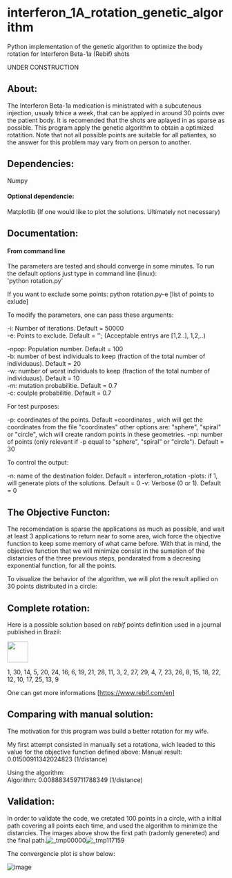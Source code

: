 # interferon_1A_rotation_genetic_algorithm
Python implementation of the genetic algorithm to optimize the body rotation for Interferon Beta-1a (Rebif) shots

UNDER CONSTRUCTION

## About:
The Interferon Beta-1a medication is ministrated with a subcutenous injection, usualy trhice a week, that can be applyed in around 30 points over the patient body. It is recomended that the shots are aplayed in as sparse as possible. This program apply the genetic algorithm to obtain a optimized rotatition. Note that not all possible points are suitable for all patiantes, so the answer for this problem may vary from on person to another.

## Dependencies:

Numpy

#### Optional dependencie:

Matplotlib (If one would like to plot the solutions. Ultimately not necessary)

## Documentation:

#### From command line

The parameters are tested and should converge in some minutes. To run the default options just type in command line (linux):    
   'python rotation.py'

If you want to exclude some points:
     python rotation.py-e [list of points to exlude]

To modify the parameters, one can pass these arguments:

-i: Number of iterations. Default = 50000  
-e: Points to exclude. Default = ''; (Acceptable entrys are [1,2..], 1,2,..)  
  
-npop: Population number. Default = 100  
-b: number of best individuals to keep (fraction of the total number of individuaus). Default = 20  
-w: number of worst individuals to keep (fraction of the total number of individuaus). Default = 10  
-m: mutation probabilitie. Default = 0.7  
-c: coulple probabilitie. Default = 0.7  

For test purposes:

-p: coordinates of the points. Default =coordinates , wich will get the coordinates from the file "coordinates"
    other options are: "sphere", "spiral" or "circle", wich will create random points in these geometries. 
-np: number of points (only relevant if -p equal to "sphere", "spiral" or "circle"). Default = 30

To control the output:

-n: name of the destination folder. Default = interferon_rotation
-plots: if 1, will generate plots of the solutions. Default = 0
-v: Verbose (0 or 1). Default = 0

## The Objective Functon:

The recomendation is sparse the applications as much as possible, and wait at least 3 applications to return near to some area, wich force the objective function to keep some memory of what came before. With that in mind, the objective function that we will minimize consist in the sumation of the distancies of the three previous steps, pondarated from a decresing exponential function, for all the points.

To visualize the behavior of the algorithm, we will plot the result apllied on 30 points distributed in a circle:


## Complete rotation:
Here is a possible solution based on *rebif* points definition used in a journal published in Brazil:

<img src="https://user-images.githubusercontent.com/78453361/114648406-1d542700-9cb5-11eb-9b56-c470074df9e9.png" width="48">

1, 30, 14,  5, 20, 24, 16,  6, 19, 21, 28, 11,  3,  2, 27, 29,  4,  7, 23, 26,  8, 15, 18, 22, 12, 10, 17, 25, 13,  9
 
One can get more informations [https://www.rebif.com/en]

## Comparing with manual solution:

The motivation for this program was build a better rotation for my wife. 

My first attempt consisted in manually set a rotationa, wich leaded to this value for the objective function defined above:
Manual result: 0.01500911342024823 (1/distance)

Using the algorithm:           
Algorithm: 0.008883459711788349 (1/distance)



## Validation:

In order to validate the code, we cretated 100 points in a circle, with a initial path covering all points each time, and used the algorithm to minimize the distancies. The images above show the first path (radomly genereted) and the final path.![_tmp00000](https://user-images.githubusercontent.com/78453361/113072812-50b79180-919e-11eb-94ba-4ee2159d3654.png)![_tmp117159](https://user-images.githubusercontent.com/78453361/113072823-56ad7280-919e-11eb-8ba5-b4f874111dc5.png)



The convergencie plot is show below:

![image](https://user-images.githubusercontent.com/78453361/113073076-c9b6e900-919e-11eb-83d0-2911cc743a3d.png)

